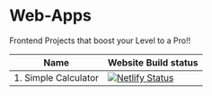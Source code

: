 # Web-Apps
Frontend Projects that boost your Level to a Pro!! 

| Name                 | Website Build status                                                                                                                                  |
| -------------------- | ------------------------------------------------------------------------------------------------------------------------------------------------------ |
| 1. Simple Calculator |  [![Netlify Status](https://api.netlify.com/api/v1/badges/48b1bcf5-c5ff-4c35-a4a3-ccabc7391f12/deploy-status)](https://danielcalculator.netlify.app/) |
